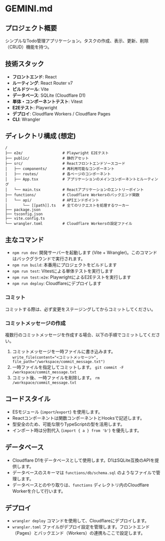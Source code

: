 ﻿# GEMINI.md

## プロジェクト概要

シンプルなTodo管理アプリケーション。タスクの作成、表示、更新、削除（CRUD）機能を持つ。

## 技術スタック

- **フロントエンド**: React
- **ルーティング**: React Router v7
- **ビルドツール**: Vite
- **データベース**: SQLite (Cloudflare D1)
- **単体・コンポーネントテスト**: Vitest
- **E2Eテスト**: Playwright
- **デプロイ**: Cloudflare Workers / Cloudflare Pages
- **CLI**: Wrangler

## ディレクトリ構成 (想定)

```
/
├── e2e/                  # Playwright E2Eテスト
├── public/               # 静的アセット
├── src/                  # Reactフロントエンドソースコード
│   ├── components/       # 再利用可能なコンポーネント
│   ├── routes/           # 各ページのコンポーネント
│   ├── App.tsx           # アプリケーションのメインコンポーネントとルーティング
│   └── main.tsx          # Reactアプリケーションのエントリーポイント
├── functions/            # Cloudflare Workersのバックエンド関数
│   └── api/              # APIエンドポイント
│       └── [[path]].ts   # 全てのリクエストを処理するワーカー
├── package.json
├── tsconfig.json
├── vite.config.ts
└── wrangler.toml         # Cloudflare Workersの設定ファイル
```

## 主なコマンド

- `npm run dev`: 開発サーバーを起動します (Vite + Wrangler)。このコマンドはバックグラウンドで実行されます。
- `npm run build`: 本番用にプロジェクトをビルドします
- `npm run test`: Vitestによる単体テストを実行します
- `npm run test:e2e`: PlaywrightによるE2Eテストを実行します
- `npm run deploy`: Cloudflareにデプロイします

### コミット
コミットする際は、必ず変更をステージングしてからコミットしてください。

### コミットメッセージの作成
複数行のコミットメッセージを作成する場合、以下の手順でコミットしてください。
1. コミットメッセージを一時ファイルに書き込みます。
   `write_file(content="<コミットメッセージ>", file_path="/workspace/commit_message.txt")`
2. 一時ファイルを指定してコミットします。
   `git commit -F /workspace/commit_message.txt`
3. コミット後、一時ファイルを削除します。
   `rm /workspace/commit_message.txt`

## コードスタイル

- ESモジュール (`import`/`export`) を使用します。
- Reactコンポーネントは関数コンポーネントとHooksで記述します。
- 型安全のため、可能な限りTypeScriptの型を活用します。
- インポート時は分割代入 (`import { a } from 'b'`) を優先します。

## データベース

- Cloudflare D1をデータベースとして使用します。D1はSQLite互換のAPIを提供します。
- データベースのスキーマは `functions/db/schema.sql` のようなファイルで管理します。
- データベースとのやり取りは、`functions` ディレクトリ内のCloudflare Workerを介して行います。

## デプロイ

- `wrangler deploy` コマンドを使用して、Cloudflareにデプロイします。
- `wrangler.toml` ファイルがデプロイ設定を管理します。フロントエンド（Pages）とバックエンド（Workers）の連携もここで設定します。